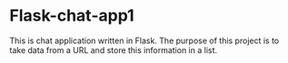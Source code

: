 # Flask-chat-app1

This is chat application written in Flask. The purpose of this project is to take data from a URL and store this information in a list.
